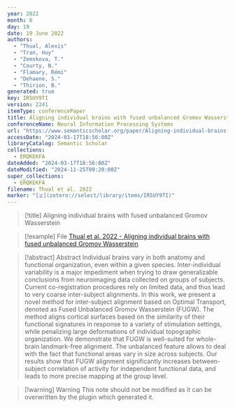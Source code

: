 ```yaml
---
year: 2022
month: 6
day: 19
date: 19 June 2022
authors:
  - "Thual, Alexis"
  - "Tran, Huy"
  - "Zemskova, T."
  - "Courty, N."
  - "Flamary, Rémi"
  - "Dehaene, S."
  - "Thirion, B."
generated: true
key: IR5UY9TI
version: 2241
itemType: conferencePaper
title: Aligning individual brains with fused unbalanced Gromov Wasserstein
conferenceName: Neural Information Processing Systems
url: "https://www.semanticscholar.org/paper/Aligning-individual-brains-with-fused-unbalanced-Thual-Tran/d67dcbf457ce55336f5c6c5c4c996ca3fda0d477"
accessDate: "2024-03-17T18:56:00Z"
libraryCatalog: Semantic Scholar
collections:
  - ERQKEKFA
dateAdded: "2024-03-17T18:56:00Z"
dateModified: "2024-11-25T09:20:00Z"
super_collections:
  - ERQKEKFA
filename: Thual et al. 2022
marker: "[🇿](zotero://select/library/items/IR5UY9TI)"
---
```


> [!title] Aligning individual brains with fused unbalanced Gromov Wasserstein

> [!example] File
> [Thual et al. 2022 - Aligning individual brains with fused unbalanced Gromov Wasserstein](/Papers/PDFs/Thual%20et%20al.%202022%20-%20Aligning%20individual%20brains%20with%20fused%20unbalanced%20Gromov%20Wasserstein.pdf)

> [!abstract] Abstract
> Individual brains vary in both anatomy and functional organization, even within a given species. Inter-individual variability is a major impediment when trying to draw generalizable conclusions from neuroimaging data collected on groups of subjects. Current co-registration procedures rely on limited data, and thus lead to very coarse inter-subject alignments. In this work, we present a novel method for inter-subject alignment based on Optimal Transport, denoted as Fused Unbalanced Gromov Wasserstein (FUGW). The method aligns cortical surfaces based on the similarity of their functional signatures in response to a variety of stimulation settings, while penalizing large deformations of individual topographic organization. We demonstrate that FUGW is well-suited for whole-brain landmark-free alignment. The unbalanced feature allows to deal with the fact that functional areas vary in size across subjects. Our results show that FUGW alignment significantly increases between-subject correlation of activity for independent functional data, and leads to more precise mapping at the group level.

>[!warning] Warning
> This note should not be modified as it can be overwritten by the plugin which generated it.

